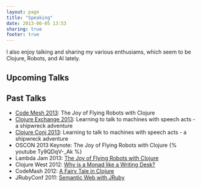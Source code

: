 ```yaml
---
layout: page
title: "Speaking"
date: 2013-06-05 13:53
sharing: true
footer: true
---
```


I also enjoy talking and sharing my various enthusiams, which seem to
be Clojure, Robots, and AI lately.

## Upcoming Talks


## Past Talks

* [Code Mesh 2013](http://codemesh.io/): The Joy of Flying Robots with Clojure
* [Clojure Exchange 2013](http://skillsmatter.com/event/java-jee/clojure-exchange-2013): Learning to talk to machines with speech acts - a shipwreck adventure
* [Clojure Conj 2013](http://clojure-conj.org/): Learning to talk to
  machines with speech acts - a shipwreck adventure
* OSCON 2013 Keynote: The Joy of Flying Robots with Clojure
{% youtube Ty9QDqV-_Ak %}
* Lambda Jam 2013: [The Joy of Flying Robots with Clojure](http://www.infoq.com/presentations/clojure-robots)
* Clojure West 2012: [Why is a Monad like a Writing Desk?]( http://www.infoq.com/presentations/Why-is-a-Monad-Like-a-Writing-Desk)
* CodeMash 2012: [A Fairy Tale in Clojure](http://www.slideshare.net/gigasquidcm/fairy-taleclojure)
* JRubyConf 2011:
  [Semantic Web with JRuby](https://github.com/gigasquid/Presentations/blob/master/SemanticWebJRuby.pdf)

